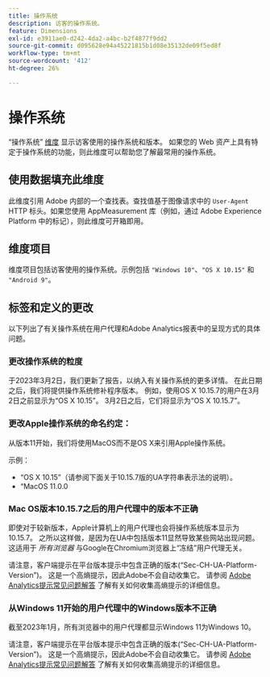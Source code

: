```yaml
---
title: 操作系统
description: 访客的操作系统。
feature: Dimensions
exl-id: e3911ae0-d242-4da2-a4bc-b2f4877f9dd2
source-git-commit: d095628e94a45221815b1d08e35132de09f5ed8f
workflow-type: tm+mt
source-wordcount: '412'
ht-degree: 26%

---
```


# 操作系统

“操作系统” [维度](overview.md) 显示访客使用的操作系统和版本。 如果您的 Web 资产上具有特定于操作系统的功能，则此维度可以帮助您了解最常用的操作系统。

## 使用数据填充此维度

此维度引用 Adobe 内部的一个查找表。查找值基于图像请求中的 `User-Agent` HTTP 标头。如果您使用 AppMeasurement 库（例如，通过 Adobe Experience Platform 中的标记），则此维度可开箱即用。

## 维度项目

维度项目包括访客使用的操作系统。示例包括 `"Windows 10"`、`"OS X 10.15"` 和 `"Android 9"`。

## 标签和定义的更改

以下列出了有关操作系统在用户代理和Adobe Analytics报表中的呈现方式的具体问题。

### 更改操作系统的粒度

于2023年3月2日，我们更新了报告，以纳入有关操作系统的更多详情。 在此日期之后，我们将提供操作系统修补程序版本。 例如，使用OS X 10.15.7的用户在3月2日之前显示为“OS X 10.15”。 3月2日之后，它们将显示为“OS X 10.15.7”。

### 更改Apple操作系统的命名约定：

从版本11开始，我们将使用MacOS而不是OS X来引用Apple操作系统。

示例：

* “OS X 10.15”（请参阅下面关于10.15.7版的UA字符串表示法的说明）。
* “MacOS 11.0.0

### Mac OS版本10.15.7之后的用户代理中的版本不正确 

即使对于较新版本，Apple计算机上的用户代理也会将操作系统版本显示为10.15.7。 之所以这样做，是因为在UA中包括版本11显然导致某些网站出现问题。 这适用于 *所有浏览器* 与Google在Chromium浏览器上“冻结”用户代理无关。

请注意，客户端提示在平台版本提示中包含正确的版本(“Sec-CH-UA-Platform-Version”)。 这是一个高熵提示，因此Adobe不会自动收集它。 请参阅 [Adobe Analytics提示常见问题解答](https://experienceleague.adobe.com/docs/analytics/technotes/client-hints.html?lang=en) 了解有关如何收集高熵提示的详细信息。

### 从Windows 11开始的用户代理中的Windows版本不正确

截至2023年1月，所有浏览器中的用户代理都显示Windows 11为Windows 10。

请注意，客户端提示在平台版本提示中包含正确的版本(“Sec-CH-UA-Platform-Version”)。 这是一个高熵提示，因此Adobe不会自动收集它。 请参阅 [Adobe Analytics提示常见问题解答](https://experienceleague.adobe.com/docs/analytics/technotes/client-hints.html?lang=en) 了解有关如何收集高熵提示的详细信息。
